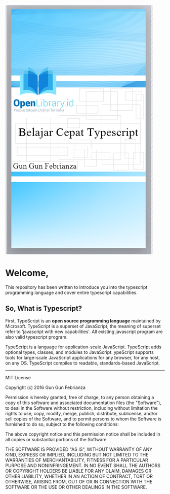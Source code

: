 
<img src="cover.png"/>

<h1>Welcome,</h1>
<p>This repository has been written to introduce you into the typescript programming language and cover entire typescript capabilities.</p>

<h2>So, What is Typescript?</h2>
<p>First, TypeScript is an <strong>open source programming language</strong> maintained by Microsoft. TypeScript is a superset of JavaScript, 
the meaning of superset refer to 'javascript with new capabilities'. All existing javascript program are also valid typescript program.</p>

<p>TypeScript is a language for application-scale JavaScript. TypeScript adds optional types, classes, and modules to JavaScript. 
ypeScript supports tools for large-scale JavaScript applications for any browser, for any host, on any OS. 
TypeScript compiles to readable, standards-based JavaScript.</p>


----------------
MIT License

Copyright (c) 2016 Gun Gun Febrianza

Permission is hereby granted, free of charge, to any person obtaining a copy of this software and associated documentation files (the "Software"), to deal in the Software without restriction, including without limitation the rights to use, copy, modify, merge, publish, distribute, sublicense, and/or sell copies of the Software, and to permit persons to whom the Software is furnished to do so, subject to the following conditions:

The above copyright notice and this permission notice shall be included in all copies or substantial portions of the Software.

THE SOFTWARE IS PROVIDED "AS IS", WITHOUT WARRANTY OF ANY KIND, EXPRESS OR IMPLIED, INCLUDING BUT NOT LIMITED TO THE WARRANTIES OF MERCHANTABILITY, FITNESS FOR A PARTICULAR PURPOSE AND NONINFRINGEMENT. IN NO EVENT SHALL THE AUTHORS OR COPYRIGHT HOLDERS BE LIABLE FOR ANY CLAIM, DAMAGES OR OTHER LIABILITY, WHETHER IN AN ACTION OF CONTRACT, TORT OR OTHERWISE, ARISING FROM, OUT OF OR IN CONNECTION WITH THE SOFTWARE OR THE USE OR OTHER DEALINGS IN THE SOFTWARE.
